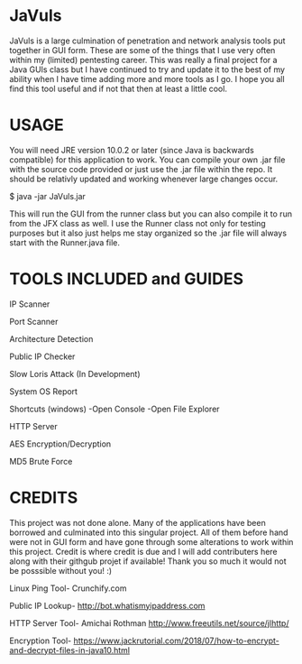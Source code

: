 # JaVuls
JaVuls is a large culmination of penetration and network analysis tools put together in GUI form. These are some of the things that I use very often within my (limited) pentesting career. This was really a final project for a Java GUIs class but I have continued to try and update it to the best of my ability when I have time adding more and more tools as I go. I hope you all find this tool useful and if not that then at least a little cool. 

# USAGE
You will need JRE version 10.0.2 or later (since Java is backwards compatible) for this application to work. You can compile your own .jar file with the source code provided or just use the .jar file within the repo. It should be relativly updated and working whenever large changes occur. 

$ java -jar JaVuls.jar

This will run the GUI from the runner class but you can also compile it to run from the JFX class as well. I use the Runner class not only for testing purposes but it also just helps me stay organized so the .jar file will always start with the Runner.java file.

# TOOLS INCLUDED and GUIDES
IP Scanner

Port Scanner

Architecture Detection

Public IP Checker

Slow Loris Attack (In Development)

System OS Report

Shortcuts (windows)
-Open Console
-Open File Explorer

HTTP Server

AES Encryption/Decryption

MD5 Brute Force

# CREDITS
This project was not done alone. Many of the applications have been borrowed and culminated into this singular project. All of them before hand were not in GUI form and have gone through some alterations to work within this project. Credit is where credit is due and I will add contributers here along with their githgub projet if available! Thank you so much it would not be posssible without you! :)

Linux Ping Tool-
Crunchify.com

Public IP Lookup-
http://bot.whatismyipaddress.com

HTTP Server Tool-
Amichai Rothman
http://www.freeutils.net/source/jlhttp/

Encryption Tool-
https://www.jackrutorial.com/2018/07/how-to-encrypt-and-decrypt-files-in-java10.html